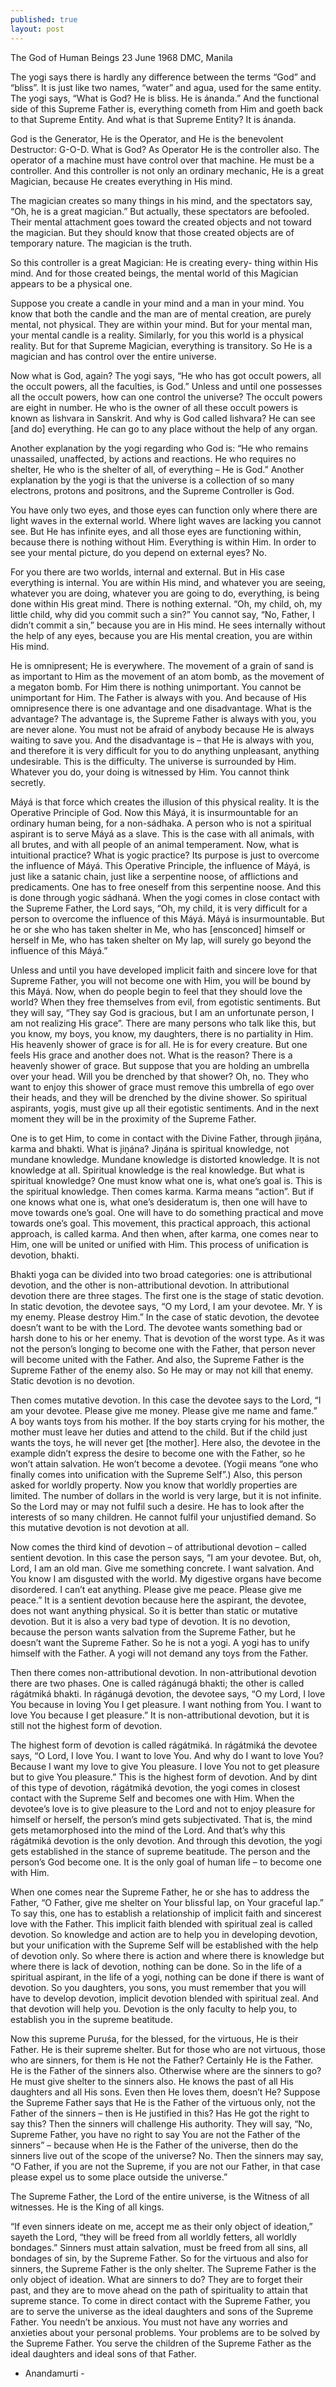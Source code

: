 ```yaml
---
published: true
layout: post
---
```


The God of Human Beings
23 June 1968 DMC, Manila

The yogi says there is hardly any difference between the terms “God” and “bliss”. It is just like two names, “water” and agua, used for the same entity. The yogi says, “What is God? He is bliss. He is ánanda.” And the functional side of this Supreme Father is, everything cometh from Him and goeth back to that Supreme Entity. And what is that Supreme Entity? It is ánanda.

God is the Generator, He is the Operator, and He is the benevolent Destructor: G-O-D. What is God? As Operator He is the controller also. The operator of a machine must have control over that machine. He must be a controller. And this controller is not only an ordinary mechanic, He is a great Magician, because He creates everything in His mind.

The magician creates so many things in his mind, and the spectators say, “Oh, he is a great magician.” But actually, these spectators are befooled. Their mental attachment goes toward the created objects and not toward the magician. But they should know that those created objects are of temporary nature. The magician is the truth.

So this controller is a great Magician: He is creating every- thing within His mind. And for those created beings, the mental world of this Magician appears to be a physical one.

Suppose you create a candle in your mind and a man in your mind. You know that both the candle and the man are of mental creation, are purely mental, not physical. They are within your mind. But for your mental man, your mental candle is a reality. Similarly, for you this world is a physical reality. But for that Supreme Magician, everything is transitory. So He is a magician and has control over the entire universe.

Now what is God, again? The yogi says, “He who has got occult powers, all the occult powers, all the faculties, is God.” Unless and until one possesses all the occult powers, how can one control the universe? The occult powers are eight in number. He who is the owner of all these occult powers is known as Iishvara in Sanskrit. And why is God called Iishvara? He can see [and do] everything. He can go to any place without the help of any organ.

Another explanation by the yogi regarding who God is: “He who remains unassailed, unaffected, by actions and reactions. He who requires no shelter, He who is the shelter of all, of everything – He is God.” Another explanation by the yogi is that the universe is a collection of so many electrons, protons and positrons, and the Supreme Controller is God.

You have only two eyes, and those eyes can function only where there are light waves in the external world. Where light waves are lacking you cannot see. But He has infinite eyes, and all those eyes are functioning within, because there is nothing without Him. Everything is within Him. In order to see your mental picture, do you depend on external eyes? No.

For you there are two worlds, internal and external. But in His case everything is internal. You are within His mind, and whatever you are seeing, whatever you are doing, whatever you are going to do, everything, is being done within His great mind. There is nothing external. “Oh, my child, oh, my little child, why did you commit such a sin?” You cannot say, “No, Father, I didn’t commit a sin,” because you are in His mind. He sees internally without the help of any eyes, because you are His mental creation, you are within His mind.

He is omnipresent; He is everywhere. The movement of a grain of sand is as important to Him as the movement of an atom bomb, as the movement of a megaton bomb. For Him there is nothing unimportant. You cannot be unimportant for Him. The Father is always with you. And because of His omnipresence there is one advantage and one disadvantage. What is the advantage? The advantage is, the Supreme Father is always with you, you are never alone. You must not be afraid of anybody because He is always waiting to save you. And the disadvantage is – that He is always with you, and therefore it is very difficult for you to do anything unpleasant, anything undesirable. This is the difficulty. The universe is surrounded by Him. Whatever you do, your doing is witnessed by Him. You cannot think secretly.

Máyá is that force which creates the illusion of this physical reality. It is the Operative Principle of God. Now this Máyá, it is insurmountable for an ordinary human being, for a non-sádhaka. A person who is not a spiritual aspirant is to serve Máyá as a slave. This is the case with all animals, with all brutes, and with all people of an animal temperament. Now, what is intuitional practice? What is yogic practice? Its purpose is just to overcome the influence of Máyá. This Operative Principle, the influence of Máyá, is just like a satanic chain, just like a serpentine noose, of afflictions and predicaments. One has to free oneself from this serpentine noose. And this is done through yogic sádhaná. When the yogi comes in close contact with the Supreme Father, the Lord says, “Oh, my child, it is very difficult for a person to overcome the influence of this Máyá. Máyá is insurmountable. But he or she who has taken shelter in Me, who has [ensconced] himself or herself in Me, who has taken shelter on My lap, will surely go beyond the influence of this Máyá.”

Unless and until you have developed implicit faith and sincere love for that Supreme Father, you will not become one with Him, you will be bound by this Máyá. Now, when do people begin to feel that they should love the world? When they free themselves from evil, from egotistic sentiments. But they will say, “They say God is gracious, but I am an unfortunate person, I am not realizing His grace”. There are many persons who talk like this, but you know, my boys, you know, my daughters, there is no partiality in Him. His heavenly shower of grace is for all. He is for every creature. But one feels His grace and another does not. What is the reason? There is a heavenly shower of grace. But suppose that you are holding an umbrella over your head. Will you be drenched by that shower? Oh, no. They who want to enjoy this shower of grace must remove this umbrella of ego over their heads, and they will be drenched by the divine shower. So spiritual aspirants, yogis, must give up all their egotistic sentiments. And in the next moment they will be in the proximity of the Supreme Father.

One is to get Him, to come in contact with the Divine Father, through jiṋána, karma and bhakti. What is jiṋána? Jiṋána is spiritual knowledge, not mundane knowledge. Mundane knowledge is distorted knowledge. It is not knowledge at all. Spiritual knowledge is the real knowledge. But what is spiritual knowledge? One must know what one is, what one’s goal is. This is the spiritual knowledge. Then comes karma. Karma means “action”. But if one knows what one is, what one’s desideratum is, then one will have to move towards one’s goal. One will have to do something practical and move towards one’s goal. This movement, this practical approach, this actional approach, is called karma. And then when, after karma, one comes near to Him, one will be united or unified with Him. This process of unification is devotion, bhakti.

Bhakti yoga can be divided into two broad categories: one is attributional devotion, and the other is non-attributional devotion. In attributional devotion there are three stages. The first one is the stage of static devotion. In static devotion, the devotee says, “O my Lord, I am your devotee. Mr. Y is my enemy. Please destroy Him.” In the case of static devotion, the devotee doesn’t want to be with the Lord. The devotee wants something bad or harsh done to his or her enemy. That is devotion of the worst type. As it was not the person’s longing to become one with the Father, that person never will become united with the Father. And also, the Supreme Father is the Supreme Father of the enemy also. So He may or may not kill that enemy. Static devotion is no devotion.

Then comes mutative devotion. In this case the devotee says to the Lord, “I am your devotee. Please give me money. Please give me name and fame.” A boy wants toys from his mother. If the boy starts crying for his mother, the mother must leave her duties and attend to the child. But if the child just wants the toys, he will never get [the mother]. Here also, the devotee in the example didn’t express the desire to become one with the Father, so he won’t attain salvation. He won’t become a devotee. (Yogii means “one who finally comes into unification with the Supreme Self”.) Also, this person asked for worldly property. Now you know that worldly properties are limited. The number of dollars in the world is very large, but it is not infinite. So the Lord may or may not fulfil such a desire. He has to look after the interests of so many children. He cannot fulfil your unjustified demand. So this mutative devotion is not devotion at all.

Now comes the third kind of devotion – of attributional devotion – called sentient devotion. In this case the person says, “I am your devotee. But, oh, Lord, I am an old man. Give me something concrete. I want salvation. And You know I am disgusted with the world. My digestive organs have become disordered. I can’t eat anything. Please give me peace. Please give me peace.” It is a sentient devotion because here the aspirant, the devotee, does not want anything physical. So it is better than static or mutative devotion. But it is also a very bad type of devotion. It is no devotion, because the person wants salvation from the Supreme Father, but he doesn’t want the Supreme Father. So he is not a yogi. A yogi has to unify himself with the Father. A yogi will not demand any toys from the Father.

Then there comes non-attributional devotion. In non-attributional devotion there are two phases. One is called rágánugá bhakti; the other is called rágátmiká bhakti. In rágánugá devotion, the devotee says, “O my Lord, I love You because in loving You I get pleasure. I want nothing from You. I want to love You because I get pleasure.” It is non-attributional devotion, but it is still not the highest form of devotion.

The highest form of devotion is called rágátmiká. In rágátmiká the devotee says, “O Lord, I love You. I want to love You. And why do I want to love You? Because I want my love to give You pleasure. I love You not to get pleasure but to give You pleasure.” This is the highest form of devotion. And by dint of this type of devotion, rágátmiká devotion, the yogi comes in closest contact with the Supreme Self and becomes one with Him. When the devotee’s love is to give pleasure to the Lord and not to enjoy pleasure for himself or herself, the person’s mind gets subjectivated. That is, the mind gets metamorphosed into the mind of the Lord. And that’s why this rágátmiká devotion is the only devotion. And through this devotion, the yogi gets established in the stance of supreme beatitude. The person and the person’s God become one. It is the only goal of human life – to become one with Him.

When one comes near the Supreme Father, he or she has to address the Father, “O Father, give me shelter on Your blissful lap, on Your graceful lap.” To say this, one has to establish a relationship of implicit faith and sincerest love with the Father. This implicit faith blended with spiritual zeal is called devotion. So knowledge and action are to help you in developing devotion, but your unification with the Supreme Self will be established with the help of devotion only. So where there is action and where there is knowledge but where there is lack of devotion, nothing can be done. So in the life of a spiritual aspirant, in the life of a yogi, nothing can be done if there is want of devotion. So you daughters, you sons, you must remember that you will have to develop devotion, implicit devotion blended with spiritual zeal. And that devotion will help you. Devotion is the only faculty to help you, to establish you in the supreme beatitude.

Now this supreme Puruśa, for the blessed, for the virtuous, He is their Father. He is their supreme shelter. But for those who are not virtuous, those who are sinners, for them is He not the Father? Certainly He is the Father. He is the Father of the sinners also. Otherwise where are the sinners to go? He must give shelter to the sinners also. He knows the past of all His daughters and all His sons. Even then He loves them, doesn’t He? Suppose the Supreme Father says that He is the Father of the virtuous only, not the Father of the sinners – then is He justified in this? Has He got the right to say this? Then the sinners will challenge His authority. They will say, “No, Supreme Father, you have no right to say You are not the Father of the sinners” – because when He is the Father of the universe, then do the sinners live out of the scope of the universe? No. Then the sinners may say, “O Father, if you are not the Supreme, if you are not our Father, in that case please expel us to some place outside the universe.”

The Supreme Father, the Lord of the entire universe, is the Witness of all witnesses. He is the King of all kings.

“If even sinners ideate on me, accept me as their only object of ideation,” sayeth the Lord, “they will be freed from all worldly fetters, all worldly bondages.” Sinners must attain salvation, must be freed from all sins, all bondages of sin, by the Supreme Father. So for the virtuous and also for sinners, the Supreme Father is the only shelter. The Supreme Father is the only object of ideation. What are sinners to do? They are to forget their past, and they are to move ahead on the path of spirituality to attain that supreme stance. To come in direct contact with the Supreme Father, you are to serve the universe as the ideal daughters and sons of the Supreme Father. You needn’t be anxious. You must not have any worries and anxieties about your personal problems. Your problems are to be solved by the Supreme Father. You serve the children of the Supreme Father as the ideal daughters and ideal sons of that Father.

- Anandamurti -
 